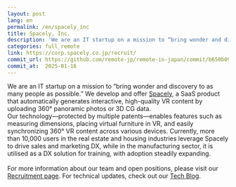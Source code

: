 ```yaml
---
layout: post
lang: en
permalink: /en/spacely_inc
title: Spacely, Inc.
description: 'We are an IT startup on a mission to “bring wonder and discovery to as many people as possible.” We develop and offer Spacely, a SaaS product that automatically generates interactive, high-quality VR content by uploading 360° panoramic photos or 3D CG data. Our technology—protected by multiple patents—enables features such as measuring dimensions, placing virtual furniture in VR, and easily synchronizing 360° VR content across various devices. Currently, more than 10,000 users in the real estate and housing industries leverage Spacely to drive sales and marketing DX, while in the manufacturing sector, it is utilised as a DX solution for training, with adoption steadily expanding.  For more information about our team and open positions, please visit our Recruitment page. For technical updates, check out our Tech Blog.'
categories: full_remote
link: https://corp.spacely.co.jp/recruit/
commit_url: https://github.com/remote-jp/remote-in-japan/commit/b650b0994970e1784f9df7f676d17574b0470674
commit_at:  2025-01-16
---
```


<p>We are an IT startup on a mission to “bring wonder and discovery to as many people as possible.” We develop and offer <a href="https://info.spacely.co.jp/">Spacely</a>, a SaaS product that automatically generates interactive, high-quality VR content by uploading 360° panoramic photos or 3D CG data.<br />Our technology—protected by multiple patents—enables features such as measuring dimensions, placing virtual furniture in VR, and easily synchronizing 360° VR content across various devices. Currently, more than 10,000 users in the real estate and housing industries leverage Spacely to drive sales and marketing DX, while in the manufacturing sector, it is utilised as a DX solution for training, with adoption steadily expanding.<br /><br />For more information about our team and open positions, please visit our <a href="https://corp.spacely.co.jp/recruit/">Recruitment page</a>. For technical updates, check out our <a href="https://tech.spacely.co.jp/">Tech Blog</a>.</p>

